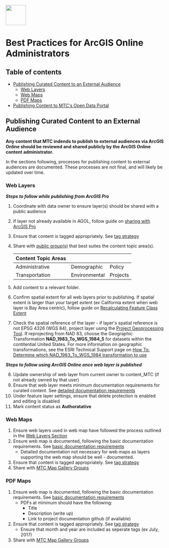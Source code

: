 <a href="url"><img src="http://gis.mtc.ca.gov/mtcimages/mtcgisLogo.png" align="top" height="64" width="64" ></a>

# Best Practices for ArcGIS Online Administrators

## Table of contents
- [Publishing Curated Content to an External Audience](#publishing-curated-content-to-an-external-audience)
   - [Web Layers](#web-layers)
   - [Web Maps](#web-maps)
   - [PDF Maps](#pdf-maps)
- [Publishing Content to MTC's Open Data Portal](opendata/openDataSite.md)

## Publishing Curated Content to an External Audience

**Any content that MTC indends to publish to external audiences via ArcGIS Online should be reviewed and shared publicly by the ArcGIS Online content administrator.**    

In the sections following, processes for publishing content to external audiences are documented. These processes are not final, and will likely be updated over time.

### Web Layers

***Steps to follow while publishing from ArcGIS Pro***

1. Coordinate with data owner to ensure layer(s) should be shared with a public audience
2. If layer not already available in AGOL, follow guide on [sharing with ArcGIS Pro](AGOL-Technical-Resources.md#publishing-web-layers-to-agol-with-arcgis-pro)
3. Ensure that content is tagged appropriately. See [tag strategy](https://mtcdrive.app.box.com/file/198480762097)
4. Share with [public group(s)](Creating-Groups.md#create-broadcast-groups) that best suites the content topic area(s). 

   | Content Topic Areas  |               |          |
   |----------------------|---------------|----------|
   | Administrative       | Demographic   | Policy   |
   | Transportation       | Environmental | Projects |
5. Add content to a relevant folder. 
6. Confirm spatial extent for all web layers prior to publishing. If spatial extent is larger than your target extent (ex California extent when web layer is Bay Area centric), follow guide on [Recalculating Feature Class Extent](AGOL-Technical-Resources.md#recalculate-feature-class-extent) 
7. Check the spatial reference of the layer - if layer's spatial reference is not EPSG 4326 (WGS 84), project layer using the [Project Geoprocessing Tool](http://pro.arcgis.com/en/pro-app/tool-reference/data-management/project.htm). If reprojecting from NAD 83, choose the Geographic Transformation **NAD_1983_To_WGS_1984_5** for datasets within the contitential United States. For more information on geographic transformations, see the ESRI Technical Support page on [How To: Determine which NAD_1983_To_WGS_1984 transformation to use](https://support.esri.com/en/technical-article/000005929) 

***Steps to follow using ArcGIS Online once web layer is published***

8. Update ownership of web layer from current owner to content_MTC (if not already owned by that user)
9. Ensure that web layer meets minimum documentation requirements for curated content. See [detailed documentation requirements](Documentation.md##basic-documentation)
10.  Under feature layer settings, ensure that delete protection is enabled and editing is disabled 
11. Mark content status as **Authoratative**

### Web Maps

1. Ensure web layers used in web map have followed the process outlined in the [Web Layers Section](#web-layers)
2. Ensure web map is documented, following the basic documentation requirements. See [basic documentation requirements](Documentation.md#basic-documentation)
    - Detailed documentation not necessary for web maps as layers supporting the web map should be well - documented.
3. Ensure that content is tagged appropriately. See [tag strategy](https://mtcdrive.app.box.com/file/198480762097)
4. Share with [MTC Map Gallery Groups](http://mtc.maps.arcgis.com/home/group.html?id=4bb2944ff35348c3847859b48d28336d#overview)

### PDF Maps

1. Ensure web map is documented, following the basic documentation requirements. See [basic documentation requirements](Documentation.md#basic-documentation)
   - PDFs at minimum should have the following: 
     - Title 
     - Description (write up)
     - Link to project documentation github (if available) 
2. Ensure that content is tagged appropriately. See [tag strategy](https://mtcdrive.app.box.com/file/198480762097)
   - Ensure that month and year are included as seperate tags (ex July, 2017)
3. Share with [MTC Map Gallery Groups](http://mtc.maps.arcgis.com/home/group.html?id=4bb2944ff35348c3847859b48d28336d#overview)
